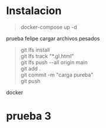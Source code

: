 # Instalacion 
>docker-compose up -d

prueba felipe 
cargar archivos pesados
> git lfs install               
> git lfs track "*.gl.html"     
> git lfs push --all origin main   
> git add .                     
> git commit -m "carga pureba"  
> git push  


docker


# prueba 3